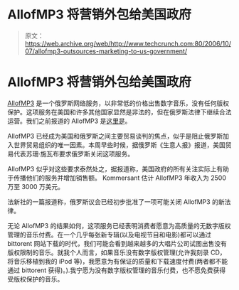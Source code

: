 # AllofMP3 将营销外包给美国政府

> 原文：<https://web.archive.org/web/http://www.techcrunch.com:80/2006/10/07/allofmp3-outsources-marketing-to-us-government/>

# AllofMP3 将营销外包给美国政府

 [](https://web.archive.org/web/20220520235243/http://www.allofmp3.com/) [AllofMP3](https://web.archive.org/web/20220520235243/http://www.allofmp3.com/) 是一个俄罗斯网络服务，以非常低的价格出售数字音乐，没有任何版权保护。这项服务在美国和许多其他国家显然是非法的，但在俄罗斯法律下继续合法运营。我们之前报道的 AllofMP3 是[这里是](https://web.archive.org/web/20220520235243/http://www.beta.techcrunch.com/tag/allofmp3)。

AllofMP3 已经成为美国和俄罗斯之间主要贸易谈判的焦点，似乎是阻止俄罗斯加入世界贸易组织的唯一因素。本周早些时候，据俄罗斯《生意人报》报道，美国贸易代表苏珊·施瓦布要求俄罗斯关闭这项服务。

AllofMP3 似乎对这些要求泰然处之，据报道称，美国政府的所有关注实际上有助于传播他们的服务并增加销售额。 Kommersant 估计 AllofMP3 年收入为 2500 万至 3000 万美元。

法新社的一篇报道称，俄罗斯议会已经初步批准了一项可能关闭 AllofMP3 的新法律。

无论 AllofMP3 的结果如何，这项服务已经表明消费者愿意为高质量的无数字版权管理的音乐付费。在一个几乎每张新专辑(以及电视节目和电影)都可以通过 bittorent 网站下载的时代，我们可能会看到越来越多的大唱片公司试图出售没有版权限制的音乐。就我个人而言，如果音乐没有数字版权管理(允许我刻录 CD，将音乐移植到我的 iPod 等)，我愿意为有保证的质量和下载速度付费(两者都不能通过 bittorent 获得)。).我宁愿为没有数字版权管理的音乐付费，也不愿免费获得受版权保护的音乐。